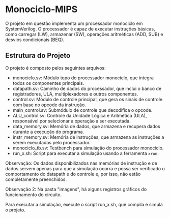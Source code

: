 # Monociclo-MIPS
O projeto em questão implementa um processador monociclo em SystemVerilog. O processador é capaz de executar instruções básicas, como carregar (LW), armazenar (SW), operações aritméticas (ADD, SUB) e desvios condicionais (BEQ).

## Estrutura do Projeto

O projeto é composto pelos seguintes arquivos:

- monociclo.sv: Módulo topo do processador monociclo, que integra todos os componentes principais.
- datapath.sv: Caminho de dados do processador, que inclui o banco de registradores, ULA, multiplexadores e outros componentes.
- control.sv: Módulo de controle principal, que gera os sinais de controle com base no opcode da instrução.
- main_control.sv: Submódulo de controle que decodifica o opcode.
- ALU_control.sv: Controle da Unidade Lógica e Aritmética (ULA), responsável por selecionar a operação a ser executada.
- data_memory.sv: Memória de dados, que armazena e recupera dados durante a execução do programa.
- instr_memory.sv: Memória de instruções, que armazena as instruções a serem executadas pelo processador.
- monociclo_tb.sv: Testbench para simulação do processador monociclo.
- run_x.sh: Script para executar a simulação usando a ferramenta `xrun`.

Observação: Os dados disponibilizados nas memórias de instrução e de dados servem apenas para que a simulação ocorra e possa ser verificado o comportamento do datapath e do controle e, por isso, não estão completamente preenchidos.

Observação 2: Na pasta "imagens", há alguns registros gráficos do funcionamento do circuito. 

Para executar a simulação, execute o script run_x.sh, que compila e simula o projeto.


